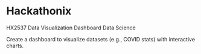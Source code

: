 # Hackathonix
HX2537
Data Visualization Dashboard
Data Science

Create a dashboard to visualize datasets (e.g., COVID stats) with interactive charts.